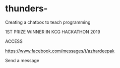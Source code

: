 # thunders-
Creating a chatbox to teach programming

1ST PRIZE WINNER IN KCG HACKATHON 2019

ACCESS

https://www.facebook.com/messages/t/azhardeepak

Send a message
